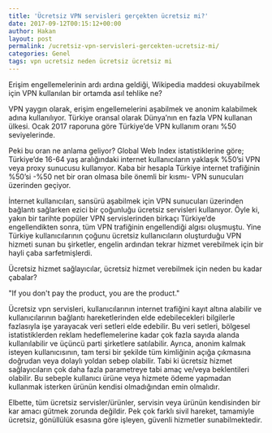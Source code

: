 ```yaml
---
title: 'Ücretsiz VPN servisleri gerçekten ücretsiz mi?'
date: 2017-09-12T00:15:12+00:00
author: Hakan
layout: post
permalink: /ucretsiz-vpn-servisleri-gercekten-ucretsiz-mi/
categories: Genel
tags: vpn ucretsiz neden ücretsiz ücretsiz mi
---
```

Erişim engellemelerinin ardı ardına geldiği, Wikipedia maddesi okuyabilmek için VPN kullanılan bir ortamda asıl tehlike ne?


VPN yaygın olarak, erişim engellemelerini aşabilmek ve anonim kalabilmek adına kullanılıyor. Türkiye oransal olarak Dünya’nın en fazla VPN kullanan ülkesi. Ocak 2017 raporuna göre Türkiye’de VPN kullanım oranı %50 seviyelerinde.


Peki bu oran ne anlama geliyor? Global Web Index istatistiklerine göre; Türkiye’de 16-64 yaş aralığındaki internet kullanıcıların yaklaşık %50’si VPN veya proxy sunucusu kullanıyor. Kaba bir hesapla Türkiye internet trafiğinin %50’si -%50 net bir oran olmasa bile önemli bir kısmı- VPN sunucuları üzerinden geçiyor.


İnternet kullanıcıları, sansürü aşabilmek için VPN sunucuları üzerinden bağlantı sağlarken ezici bir çoğunluğu ücretsiz servisleri kullanıyor. Öyle ki, yakın bir tarihte popüler VPN servislerinden birkaçı Türkiye’de engellendikten sonra, tüm VPN trafiğinin engellendiği algısı oluşmuştu. Yine Türkiye kullanıcılarının çoğunu ücretsiz kullanıcıların oluşturduğu VPN hizmeti sunan bu şirketler, engelin ardından tekrar hizmet verebilmek için bir hayli çaba sarfetmişlerdi.


Ücretsiz hizmet sağlayıcılar, ücretsiz hizmet verebilmek için neden bu kadar çabalar?


"If you don't pay the product, you are the product."


Ücretsiz vpn servisleri, kullanıcılarının internet trafiğini kayıt altına alabilir ve kullanıcılarının bağlantı hareketlerinden elde edebilecekleri bilgilerle fazlasıyla işe yarayacak veri setleri elde edebilir. Bu veri setleri, bölgesel istatistiklerden reklam hedeflemelerine kadar çok fazla sayıda alanda kullanılabilir ve üçüncü parti şirketlere satılabilir. Ayrıca, anonim kalmak isteyen kullanıcısının, tam tersi bir şekilde tüm kimliğinin açığa çıkmasına doğrudan veya dolaylı yoldan sebep olabilir. Tabi ki ücretsiz hizmet sağlayıcıların çok daha fazla parametreye tabi amaç ve/veya beklentileri olabilir. Bu sebeple kullanıcı ürüne veya hizmete ödeme yapmadan kullanmak isterken ürünün kendisi olmadığından emin olmalıdır.


Elbette, tüm ücretsiz servisler/ürünler, servisin veya ürünün kendisinden bir kar amacı gütmek zorunda değildir. Pek çok farklı sivil hareket, tamamiyle ücretsiz, gönüllülük esasına göre işleyen, güvenli hizmetler sunabilmektedir.
